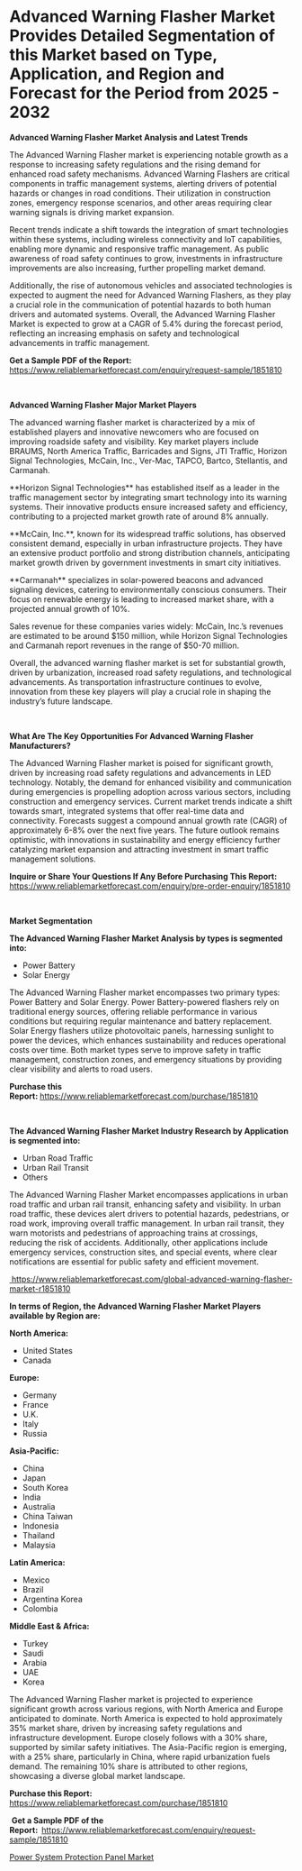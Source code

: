 <p><h1>Advanced Warning Flasher Market Provides Detailed Segmentation of this Market based on Type, Application, and Region and Forecast for the Period from 2025 - 2032</h1></p><p><strong>Advanced Warning Flasher Market Analysis and Latest Trends</strong></p>
<p><p>The Advanced Warning Flasher market is experiencing notable growth as a response to increasing safety regulations and the rising demand for enhanced road safety mechanisms. Advanced Warning Flashers are critical components in traffic management systems, alerting drivers of potential hazards or changes in road conditions. Their utilization in construction zones, emergency response scenarios, and other areas requiring clear warning signals is driving market expansion.</p><p>Recent trends indicate a shift towards the integration of smart technologies within these systems, including wireless connectivity and IoT capabilities, enabling more dynamic and responsive traffic management. As public awareness of road safety continues to grow, investments in infrastructure improvements are also increasing, further propelling market demand. </p><p>Additionally, the rise of autonomous vehicles and associated technologies is expected to augment the need for Advanced Warning Flashers, as they play a crucial role in the communication of potential hazards to both human drivers and automated systems. Overall, the Advanced Warning Flasher Market is expected to grow at a CAGR of 5.4% during the forecast period, reflecting an increasing emphasis on safety and technological advancements in traffic management.</p></p>
<p><strong>Get a Sample PDF of the Report:&nbsp;</strong> <a href="https://www.reliablemarketforecast.com/enquiry/request-sample/1851810?utm_campaign=2481&utm_medium=2&utm_source=Github&utm_content=ia&utm_term=26032025&utm_id=advanced-warning-flasher">https://www.reliablemarketforecast.com/enquiry/request-sample/1851810</a></p>
<p>&nbsp;</p>
<p><strong>Advanced Warning Flasher Major Market Players</strong></p>
<p><p>The advanced warning flasher market is characterized by a mix of established players and innovative newcomers who are focused on improving roadside safety and visibility. Key market players include BRAUMS, North America Traffic, Barricades and Signs, JTI Traffic, Horizon Signal Technologies, McCain, Inc., Ver-Mac, TAPCO, Bartco, Stellantis, and Carmanah.</p><p>**Horizon Signal Technologies** has established itself as a leader in the traffic management sector by integrating smart technology into its warning systems. Their innovative products ensure increased safety and efficiency, contributing to a projected market growth rate of around 8% annually.</p><p>**McCain, Inc.**, known for its widespread traffic solutions, has observed consistent demand, especially in urban infrastructure projects. They have an extensive product portfolio and strong distribution channels, anticipating market growth driven by government investments in smart city initiatives.</p><p>**Carmanah** specializes in solar-powered beacons and advanced signaling devices, catering to environmentally conscious consumers. Their focus on renewable energy is leading to increased market share, with a projected annual growth of 10%. </p><p>Sales revenue for these companies varies widely: McCain, Inc.’s revenues are estimated to be around $150 million, while Horizon Signal Technologies and Carmanah report revenues in the range of $50-70 million. </p><p>Overall, the advanced warning flasher market is set for substantial growth, driven by urbanization, increased road safety regulations, and technological advancements. As transportation infrastructure continues to evolve, innovation from these key players will play a crucial role in shaping the industry’s future landscape.</p></p>
<p>&nbsp;</p>
<p><strong>What Are The Key Opportunities For Advanced Warning Flasher Manufacturers?</strong></p>
<p><p>The Advanced Warning Flasher market is poised for significant growth, driven by increasing road safety regulations and advancements in LED technology. Notably, the demand for enhanced visibility and communication during emergencies is propelling adoption across various sectors, including construction and emergency services. Current market trends indicate a shift towards smart, integrated systems that offer real-time data and connectivity. Forecasts suggest a compound annual growth rate (CAGR) of approximately 6-8% over the next five years. The future outlook remains optimistic, with innovations in sustainability and energy efficiency further catalyzing market expansion and attracting investment in smart traffic management solutions.</p></p>
<p><strong>Inquire or Share Your Questions If Any Before Purchasing This Report:</strong> <a href="https://www.reliablemarketforecast.com/enquiry/pre-order-enquiry/1851810?utm_campaign=2481&utm_medium=2&utm_source=Github&utm_content=ia&utm_term=26032025&utm_id=advanced-warning-flasher">https://www.reliablemarketforecast.com/enquiry/pre-order-enquiry/1851810</a></p>
<p>&nbsp;</p>
<p><strong>Market Segmentation</strong></p>
<p><strong>The Advanced Warning Flasher Market Analysis by types is segmented into:</strong></p>
<p><ul><li>Power Battery</li><li>Solar Energy</li></ul></p>
<p><p>The Advanced Warning Flasher market encompasses two primary types: Power Battery and Solar Energy. Power Battery-powered flashers rely on traditional energy sources, offering reliable performance in various conditions but requiring regular maintenance and battery replacement. Solar Energy flashers utilize photovoltaic panels, harnessing sunlight to power the devices, which enhances sustainability and reduces operational costs over time. Both market types serve to improve safety in traffic management, construction zones, and emergency situations by providing clear visibility and alerts to road users.</p></p>
<p><strong>Purchase this Report:&nbsp;</strong><a href="https://www.reliablemarketforecast.com/purchase/1851810?utm_campaign=2481&utm_medium=2&utm_source=Github&utm_content=ia&utm_term=26032025&utm_id=advanced-warning-flasher">https://www.reliablemarketforecast.com/purchase/1851810</a></p>
<p>&nbsp;</p>
<p><strong>The Advanced Warning Flasher Market Industry Research by Application is segmented into:</strong></p>
<p><ul><li>Urban Road Traffic</li><li>Urban Rail Transit</li><li>Others</li></ul></p>
<p><p>The Advanced Warning Flasher Market encompasses applications in urban road traffic and urban rail transit, enhancing safety and visibility. In urban road traffic, these devices alert drivers to potential hazards, pedestrians, or road work, improving overall traffic management. In urban rail transit, they warn motorists and pedestrians of approaching trains at crossings, reducing the risk of accidents. Additionally, other applications include emergency services, construction sites, and special events, where clear notifications are essential for public safety and efficient movement.</p></p>
<p><a href="https://www.reliablemarketforecast.com/global-advanced-warning-flasher-market-r1851810?utm_campaign=2481&utm_medium=2&utm_source=Github&utm_content=ia&utm_term=26032025&utm_id=advanced-warning-flasher">&nbsp;https://www.reliablemarketforecast.com/global-advanced-warning-flasher-market-r1851810</a></p>
<p><strong>In terms of Region, the Advanced Warning Flasher Market Players available by Region are:</strong></p>
<p>
    <p> <strong> North America: </strong>
        <ul>
            <li>United States</li>
            <li>Canada</li>
        </ul>
        </p> 
    <p> <strong> Europe: </strong>
        <ul>
            <li>Germany</li>
            <li>France</li>
            <li>U.K.</li>
            <li>Italy</li>
            <li>Russia</li>
        </ul>
        </p> 
    <p> <strong> Asia-Pacific: </strong>
        <ul>
            <li>China</li>
            <li>Japan</li>
            <li>South Korea</li>
            <li>India</li>
            <li>Australia</li>
            <li>China Taiwan</li>
            <li>Indonesia</li>
            <li>Thailand</li>
            <li>Malaysia</li>
        </ul>
        </p> 
    <p> <strong> Latin America: </strong>
        <ul>
            <li>Mexico</li>
            <li>Brazil</li>
            <li>Argentina Korea</li>
            <li>Colombia</li>
        </ul>
        </p> 
    <p> <strong> Middle East & Africa: </strong>
        <ul>
            <li>Turkey</li>
            <li>Saudi</li>
            <li>Arabia</li>
            <li>UAE</li>
            <li>Korea</li>
        </ul>
    </p>
    </p>
<p><p>The Advanced Warning Flasher market is projected to experience significant growth across various regions, with North America and Europe anticipated to dominate. North America is expected to hold approximately 35% market share, driven by increasing safety regulations and infrastructure development. Europe closely follows with a 30% share, supported by similar safety initiatives. The Asia-Pacific region is emerging, with a 25% share, particularly in China, where rapid urbanization fuels demand. The remaining 10% share is attributed to other regions, showcasing a diverse global market landscape.</p></p>
<p><strong>Purchase this Report: </strong><a href="https://www.reliablemarketforecast.com/purchase/1851810?utm_campaign=2481&utm_medium=2&utm_source=Github&utm_content=ia&utm_term=26032025&utm_id=advanced-warning-flasher">https://www.reliablemarketforecast.com/purchase/1851810</a></p>
<p>&nbsp;<strong>Get a Sample PDF of the Report:&nbsp;&nbsp;</strong><a href="https://www.reliablemarketforecast.com/enquiry/request-sample/1851810?utm_campaign=2481&utm_medium=2&utm_source=Github&utm_content=ia&utm_term=26032025&utm_id=advanced-warning-flasher">https://www.reliablemarketforecast.com/enquiry/request-sample/1851810</a></p>
<p><strong></strong></p>
<p><p><a href="https://github.com/maclarensidney/Market-Research-Report-List-1/blob/main/power-system-protection-panel-market.md?utm_campaign=2481&utm_medium=2&utm_source=Github&utm_content=ia&utm_term=26032025&utm_id=advanced-warning-flasher">Power System Protection Panel Market</a></p></p>